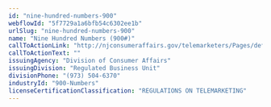 ```yaml
---
id: "nine-hundred-numbers-900"
webflowId: "5f7729a1a6bfb54c6302ee1b"
urlSlug: "nine-hundred-numbers-900"
name: "Nine Hundred Numbers (900#)"
callToActionLink: "http://njconsumeraffairs.gov/telemarketers/Pages/default.aspx"
callToActionText: ""
issuingAgency: "Division of Consumer Affairs"
issuingDivision: "Regulated Business Unit"
divisionPhone: "(973) 504-6370"
industryId: "900-Numbers"
licenseCertificationClassification: "REGULATIONS ON TELEMARKETING"
---
```


